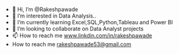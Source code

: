 - 👋 Hi, I’m @Rakeshpawade
- 👀 I’m interested in Data Analysis..
- 🌱 I’m currently learning Excel,SQL,Python,Tableau and Power BI
- 💞️ I’m looking to collaborate on Data Analyst projects
- 📫 How to reach me www.linkdin.com/in/rakeshpawade
-  How to reach me rakeshpawade53@gmail.com

<!---
Rakeshpawade/Rakeshpawade is a ✨ special ✨ repository because its `README.md` (this file) appears on your GitHub profile.
You can click the Preview link to take a look at your changes.
--->
